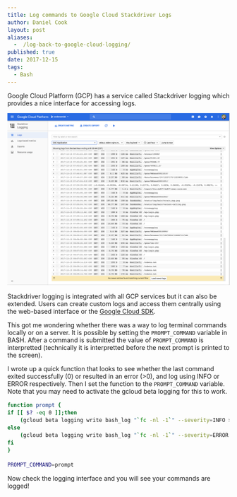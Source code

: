```yaml
---
title: Log commands to Google Cloud Stackdriver Logs
author: Daniel Cook
layout: post
aliases:
  -  /log-back-to-google-cloud-logging/
published: true
date: 2017-12-15
tags:
  - Bash
---
```


Google Cloud Platform (GCP) has a service called Stackdriver logging which provides a nice interface for accessing logs.

![](/gcp-logs.png)

Stackdriver logging is integrated with all GCP services but it can also be extended. Users can create custom logs and access them centrally using the web-based interface or the [Google Cloud SDK](https://cloud.google.com/sdk/).

This got me wondering whether there was a way to log terminal commands locally or on a server. It is possible by setting the `PROMPT_COMMAND` variable in BASH. After a command is submitted the value of `PROMPT_COMMAND` is interpretted (technically it is interpretted before the next prompt is printed to the screen).

I wrote up a quick function that looks to see whether the last command exited successfully (0) or resulted in an error (>0), and log using INFO or ERROR respectively. Then I set the function to the `PROMPT_COMMAND` variable. Note that you may need to activate the gcloud beta logging for this to work.

```bash
function prompt {
if [[ $? -eq 0 ]];then
    (gcloud beta logging write bash_log "`fc -nl -1`" --severity=INFO > /dev/null 2>&1 &)
else
    (gcloud beta logging write bash_log "`fc -nl -1`" --severity=ERROR > /dev/null 2>&1 &)
fi
}

PROMPT_COMMAND=prompt
```

Now check the logging interface and you will see your commands are logged!